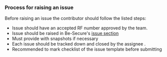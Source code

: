 ### Process for raising an issue

Before raising an issue the contributor should follow the listed steps:

* Issue should have an accepted RF number approved by the team.
* Issue should be raised in Be-Secure's [ issue section ](https://github.com/Be-Secure/Be-Secure/issues) 
* Must provide with snapshots if necessary
* Each issue should be tracked down and closed by the assignee .
* Recommended to mark checklist of the issue template before submitting




